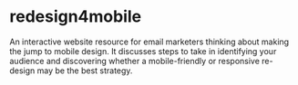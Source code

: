 # redesign4mobile
An interactive website resource for email marketers thinking about making the jump to mobile design. It discusses steps to take in identifying your audience and discovering whether a mobile-friendly or responsive re-design may be the best strategy.
